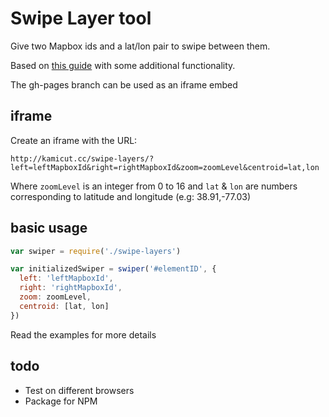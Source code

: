 # Swipe Layer tool

Give two Mapbox ids and a lat/lon pair to swipe between them. 

Based on [this guide](https://www.mapbox.com/mapbox.js/example/v1.0.0/swipe-layers/) with some additional functionality.

The gh-pages branch can be used as an iframe embed

## iframe

Create an iframe with the URL: 
```
http://kamicut.cc/swipe-layers/?left=leftMapboxId&right=rightMapboxId&zoom=zoomLevel&centroid=lat,lon
```

Where `zoomLevel` is an integer from 0 to 16 and `lat` & `lon` are numbers corresponding to latitude and longitude (e.g: 38.91,-77.03)

## basic usage
```javascript
var swiper = require('./swipe-layers')

var initializedSwiper = swiper('#elementID', {
  left: 'leftMapboxId',
  right: 'rightMapboxId',
  zoom: zoomLevel,
  centroid: [lat, lon]
})
```

Read the examples for more details


## todo
- Test on different browsers
- Package for NPM
